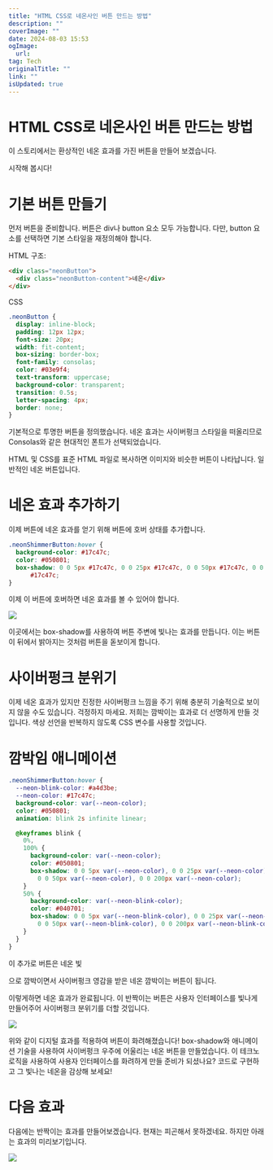 ```yaml
---
title: "HTML CSS로 네온사인 버튼 만드는 방법"
description: ""
coverImage: ""
date: 2024-08-03 15:53
ogImage: 
  url: 
tag: Tech
originalTitle: ""
link: ""
isUpdated: true
---
```






# HTML CSS로 네온사인 버튼 만드는 방법


이 스토리에서는 환상적인 네온 효과를 가진 버튼을 만들어 보겠습니다.

시작해 봅시다!

# 기본 버튼 만들기

먼저 버튼을 준비합니다. 버튼은 div나 button 요소 모두 가능합니다. 다만, button 요소를 선택하면 기본 스타일을 재정의해야 합니다.

HTML 구조:

```html
<div class="neonButton">
  <div class="neonButton-content">네온</div>
</div>
```

CSS

```css
.neonButton {
  display: inline-block;
  padding: 12px 12px;
  font-size: 20px;
  width: fit-content;
  box-sizing: border-box;
  font-family: consolas;
  color: #03e9f4;
  text-transform: uppercase;
  background-color: transparent;
  transition: 0.5s;
  letter-spacing: 4px;
  border: none;
}
```

기본적으로 투명한 버튼을 정의했습니다. 네온 효과는 사이버펑크 스타일을 떠올리므로 Consolas와 같은 현대적인 폰트가 선택되었습니다.

HTML 및 CSS를 표준 HTML 파일로 복사하면 이미지와 비슷한 버튼이 나타납니다. 일반적인 네온 버튼입니다.

<div class="content-ad"></div>

# 네온 효과 추가하기

이제 버튼에 네온 효과를 얻기 위해 버튼에 호버 상태를 추가합니다.

```css
.neonShimmerButton:hover {
  background-color: #17c47c;
  color: #050801;
  box-shadow: 0 0 5px #17c47c, 0 0 25px #17c47c, 0 0 50px #17c47c, 0 0 200px
      #17c47c;
}
```

이제 이 버튼에 호버하면 네온 효과를 볼 수 있어야 합니다.

<img src="/assets/img/Fantastic-CSS-effects-—-button-—-Neon-Button-using-box-shadow_0.png" />

<div class="content-ad"></div>

이곳에서는 box-shadow를 사용하여 버튼 주변에 빛나는 효과를 만듭니다. 이는 버튼이 뒤에서 밝아지는 것처럼 버튼을 돋보이게 합니다.

# 사이버펑크 분위기

이제 네온 효과가 있지만 진정한 사이버펑크 느낌을 주기 위해 충분히 기술적으로 보이지 않을 수도 있습니다. 걱정하지 마세요. 저희는 깜박이는 효과로 더 선명하게 만들 것입니다. 색상 선언을 반복하지 않도록 CSS 변수를 사용할 것입니다.

# 깜박임 애니메이션

```css
.neonShimmerButton:hover {
  --neon-blink-color: #a4d3be;
  --neon-color: #17c47c;
  background-color: var(--neon-color);
  color: #050801;
  animation: blink 2s infinite linear;

  @keyframes blink {
    0%,
    100% {
      background-color: var(--neon-color);
      color: #050801;
      box-shadow: 0 0 5px var(--neon-color), 0 0 25px var(--neon-color),
        0 0 50px var(--neon-color), 0 0 200px var(--neon-color);
    }
    50% {
      background-color: var(--neon-blink-color);
      color: #040701;
      box-shadow: 0 0 5px var(--neon-blink-color), 0 0 25px var(--neon-blink-color),
        0 0 50px var(--neon-blink-color), 0 0 200px var(--neon-blink-color);
    }
  }
}
```

<div class="content-ad"></div>

이 추가로 버튼은 네온 빛

으로 깜박이면서 사이버펑크 영감을 받은 네온 깜박이는 버튼이 됩니다.

이렇게하면 네온 효과가 완료됩니다. 이 반짝이는 버튼은 사용자 인터페이스를 빛나게 만들어주어 사이버펑크 분위기를 더할 것입니다.

<img src="https://miro.medium.com/v2/resize:fit:720/1*RdRxyTBsPNWlVZByWxnAlg.gif" />

위와 같이 디지털 효과를 적용하여 버튼이 화려해졌습니다! box-shadow와 애니메이션 기술을 사용하여 사이버펑크 우주에 어울리는 네온 버튼을 만들었습니다. 이 테크노 로직을 사용하여 사용자 인터페이스를 화려하게 만들 준비가 되셨나요? 코드로 구현하고 그 빛나는 네온을 감상해 보세요!

# 다음 효과

다음에는 반짝이는 효과를 만들어보겠습니다. 현재는 피곤해서 못하겠네요. 하지만 아래는 효과의 미리보기입니다.

<img src="https://miro.medium.com/v2/resize:fit:720/1*_U1vXNBCjLXam7uGlfhdwA.gif" />

